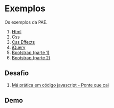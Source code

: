 # Exemplos

Os exemplos da PAE.

1. [Html](https://github.com/dobbinx3/maua/tree/master/pae/desenvolvimento_de_sites_responsivos_modernos/2019_2/html)
2. [Css](https://github.com/dobbinx3/maua/tree/master/pae/desenvolvimento_de_sites_responsivos_modernos/2019_2/css)
3. [Css Effects](https://github.com/dobbinx3/maua/tree/master/pae/desenvolvimento_de_sites_responsivos_modernos/2019_2/css_effects)
4. [jQuery](https://github.com/dobbinx3/maua/tree/master/pae/desenvolvimento_de_sites_responsivos_modernos/2019_2/jquery)
5. [Bootstrap (parte 1)](https://github.com/dobbinx3/maua/tree/master/pae/desenvolvimento_de_sites_responsivos_modernos/2019_2/bootstrap_parte_1)
6. [Bootstrap (parte 2)](https://github.com/dobbinx3/maua/tree/master/pae/desenvolvimento_de_sites_responsivos_modernos/2019_2/bootstrap_parte_2)

## Desafio

1. [Má prática em código javascript - Ponte que cai](https://github.com/dobbinx3/maua/tree/master/pae/desenvolvimento_de_sites_responsivos_modernos/2019_2/ponte)

## Demo

<!-- O resultado final pode ser visto funcionando [Aqui](http://www.dobbinx3.com/maua/pae/desenvolvimento_de_sites_responsivos_modernos/agenciax3). -->
